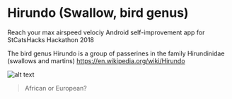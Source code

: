 # Hirundo (Swallow, bird genus)
Reach your max airspeed velociy
Android self-improvement app for StCatsHacks Hackathon 2018

The bird genus Hirundo is a group of passerines in the family Hirundinidae (swallows and martins)
https://en.wikipedia.org/wiki/Hirundo

![alt text](http://style.org/images/unladenswallow/swallow_st3.gif)

>African or European?
